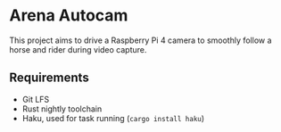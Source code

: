 # Arena Autocam

This project aims to drive a Raspberry Pi 4 camera to smoothly follow a horse
and rider during video capture.

## Requirements

* Git LFS
* Rust nightly toolchain
* Haku, used for task running (`cargo install haku`)
